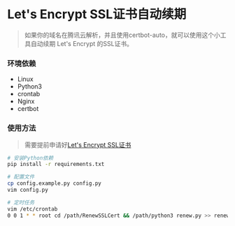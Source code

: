 # Let's Encrypt SSL证书自动续期

> 如果你的域名在腾讯云解析，并且使用certbot-auto，就可以使用这个小工具自动续期 Let's Encrypt 的SSL证书。

### 环境依赖
 - Linux
 - Python3
 - crontab
 - Nginx
 - certbot

### 使用方法
> 需要提前申请好[Let's Encrypt SSL证书](./SSLCertificate.md)
```bash
# 安装Python依赖
pip install -r requirements.txt

# 配置文件
cp config.example.py config.py
vim config.py

# 定时任务
vim /etc/crontab
0 0 1 * * root cd /path/RenewSSLCert && /path/python3 renew.py >> renew.log && /bin/systemctl nginx restart
```
